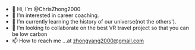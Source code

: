- 👋 Hi, I’m @ChrisZhong2000
- 👀 I’m interested in career coaching.
- 🌱 I’m currently learning the history of our universe(not the others').
- 💞️ I’m looking to collaborate on the best VR travel project so that you can be low carbon
- 📫 How to reach me ...at zhongyang2000@gmail.com

<!---
ChrisZhong2000/ChrisZhong2000 is a ✨ special ✨ repository because its `README.md` (this file) appears on your GitHub profile.
You can click the Preview link to take a look at your changes.
--->
